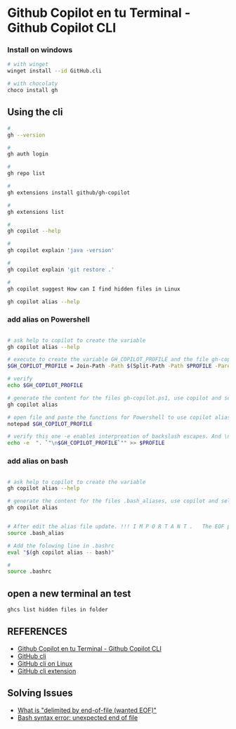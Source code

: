 # Github Copilot en tu Terminal - Github Copilot CLI


### Install on windows
```bash
# with winget
winget install --id GitHub.cli

# with chocolaty
choco install gh
```


## Using the cli
```bash
#
gh --version

#
gh auth login

# 
gh repo list

#
gh extensions install github/gh-copilot

#
gh extensions list

#
gh copilot --help

#
gh copilot explain 'java -version'

#
gh copilot explain 'git restore .'

#
gh copilot suggest How can I find hidden files in Linux

gh copilot alias --help

```

### add alias on Powershell
```bash

# ask help to copilot to create the variable
gh copilot alias --help

# execute to create the variable GH_COPILOT_PROFILE and the file gh-copilot.ps1
$GH_COPILOT_PROFILE = Join-Path -Path $(Split-Path -Path $PROFILE -Parent) -ChildPath "gh-copilot.ps1"

# verify
echo $GH_COPILOT_PROFILE 

# generate the content for the files gh-copilot.ps1, use copilot and select Powershell. Copy the functions
gh copilot alias

# open file and paste the functions for Powershell to use copilot alias
notepad $GH_COPILOT_PROFILE 

# verify this one -e enables interpreation of backslash escapes. And \n represents a new line
echo -e  ". `"\n$GH_COPILOT_PROFILE`"" >> $PROFILE

```

### add alias on bash
```bash

# ask help to copilot to create the variable
gh copilot alias --help

# generate the content for the files .bash_aliases, use copilot and select bash. Copy the functions
gh copilot alias


# After edit the alias file update. !!! I M P O R T A N T .   The EOF put in the begining of the line
source .bash_alias

# Add the folowing line in .bashrc
eval "$(gh copilot alias -- bash)"

#
source .bashrc

```


## open a new terminal an test
```bash
ghcs list hidden files in folder
```



## REFERENCES
- [Github Copilot en tu Terminal - Github Copilot CLI](https://www.youtube.com/watch?v=SmQE6HazA38&list=PLo5lAe9kQrwpidpaeAhHaosFcnwUUzQ4p&index=8)
- [GitHub cli](https://github.com/cli/cli#installation)
- [GitHub cli on Linux](https://github.com/cli/cli/blob/trunk/docs/install_linux.md)
- [GitHub cli extension](https://docs.github.com/en/github-cli/github-cli/using-github-cli-extensions)

## Solving Issues
- [What is "delimited by end-of-file (wanted EOF)"](https://stackoverflow.com/questions/73111876/what-is-delimited-by-end-of-file-wanted-eof)
- [Bash syntax error: unexpected end of file](https://stackoverflow.com/questions/6366530/bash-syntax-error-unexpected-end-of-file)